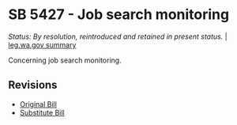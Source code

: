 # SB 5427 - Job search monitoring
*Status: By resolution, reintroduced and retained in present status.* | [leg.wa.gov summary](https://app.leg.wa.gov/billsummary?BillNumber=5427&Year=2021)

Concerning job search monitoring.

## Revisions
* [Original Bill](1/)
* [Substitute Bill](S/)